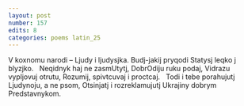 ```yaml
---
layout: post
number: 157
edits: 8
categories: poems latin_25
---
```


V koxnomu narodi – 
Ljudy i ljudysjka.
Budj-jakij pryqodi 
Statysj leqko j blyzjko.
 
Neqidnyk haj ne zasmUtytj,
DobrOdiju ruku podaj,
Vidrazu vypljovuj otrutu,
Rozumij, spivtcuvaj i proctcaj.
 
Todi i tebe porahujutj
Ljudynoju, a ne psom,
Otsinjatj i rozreklamujutj
Ukrajiny dobrym
Predstavnykom.

